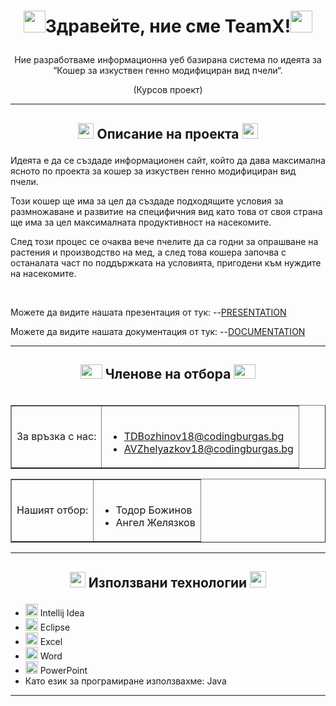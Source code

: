# <p align=center><img src="https://e7.pngegg.com/pngimages/666/289/png-clipart-light-mathematics-international-mathematical-union-transparency-and-translucency-math-blue-logo-thumbnail.png" width="35" height="35" />Здравейте, ние сме TeamX!<img src="https://e7.pngegg.com/pngimages/666/289/png-clipart-light-mathematics-international-mathematical-union-transparency-and-translucency-math-blue-logo-thumbnail.png" width="35" height="35" /></p>




<p align=center>Ние разработваме информационна уеб базирана система по идеята за “Кошер за изкуствен генно модифициран вид пчели“.</p>
<p align=center>(Курсов проект)</п>




---



## <p align=center><img src="https://i.dlpng.com/static/png/6800398_preview.png" width="25" height="25" /> Описание на проекта <img src="https://i.dlpng.com/static/png/6800398_preview.png" width="25" height="25" /></p>



Идеята е да се създаде информационен сайт, който да дава максимална ясното по проекта за кошер за изкуствен генно модифициран вид пчели.

Този кошер ще има за цел да създаде подходящите условия за размножаване и развитие на специфичния вид като това от своя страна ще има за цел максималната продуктивност на насекомите.

След този процес се очаква вече пчелите да са годни за опрашване на растения и производство на мед, а след това кошера започва с останалата част по поддържката на условията, пригодени към нуждите на насекомите.



<br>



Можете да видите нашата презентация от тук:
--[PRESENTATION](https://codingburgas-my.sharepoint.com/:p:/g/personal/rvvelichkova18_codingburgas_bg/EcxcLbWhpI1JrDmazq2zZ0EBQJ-2dhrMcd2XEBnpGj56ow?e=rGA0wm)


Можете да видите нашата документация от тук:
--[DOCUMENTATION](https://codingburgas-my.sharepoint.com/:p:/g/personal/rvvelichkova18_codingburgas_bg/EcxcLbWhpI1JrDmazq2zZ0EBQJ-2dhrMcd2XEBnpGj56ow?e=rGA0wm)


---



## <p align=center><img src = "https://www.pinclipart.com/picdir/middle/14-148399_employee-self-serve-portal-transparent-team-icon-png.png" width="35" height="23" /> Членове на отбора <img src = "https://www.pinclipart.com/picdir/middle/14-148399_employee-self-serve-portal-transparent-team-icon-png.png" width="35" height="23" /></p>
<table border align="right">
<tr>
<td>
За връзка с нас:
</td>
<td>
<br>

- TDBozhinov18@codingburgas.bg
- AVZhelyazkov18@codingburgas.bg
</td>
</tr>
</table>

<table border align="">
<tr>
<td>
Нашият отбор:
</td>

<td>
<br>

- Тодор Божинов
- Ангел Желязков
</td>
</tr>



</table>



---



## <p align=center><img src="https://www.pinclipart.com/picdir/middle/327-3277775_service-catalog-academic-technologies-transparent-background-e-waste.png" width="25" height="25" /> Използвани технологии <img src="https://www.pinclipart.com/picdir/middle/327-3277775_service-catalog-academic-technologies-transparent-background-e-waste.png" width="26" height="26" /></p>


- <img src="[https://brandslogos.com/wp-content/uploads/images/eclipse-logo-vector.svg?width=541&height=541](https://upload.wikimedia.org/wikipedia/commons/thumb/9/9c/IntelliJ_IDEA_Icon.svg/1024px-IntelliJ_IDEA_Icon.svg.png)" width="20"> Intellij Idea
- <img src="https://brandslogos.com/wp-content/uploads/images/eclipse-logo-vector.svg?width=541&height=541" width="20"> Eclipse
- <img src="https://media.discordapp.net/attachments/815253581149896790/818134368848969728/1043px-Microsoft_Excel_2013_logo.svg_.png?width=551&height=541" width="20"> Excel
- <img src="https://www.wizcase.com/wp-content/uploads/2020/01/Microsoft-Word-Logo.png" width="20"> Word
- <img src="https://media.discordapp.net/attachments/815253581149896790/818136011359518780/kisspng-microsoft-powerpoint-computer-software-microsoft-o-5b3b3927c75c49.3318087715306079118166-rem.png" width="20"> PowerPoint
- Като език за програмиране използвахме: Java
***
